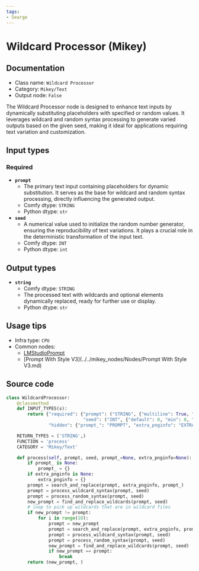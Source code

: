 ```yaml
---
tags:
- Searge
---
```


# Wildcard Processor (Mikey)
## Documentation
- Class name: `Wildcard Processor`
- Category: `Mikey/Text`
- Output node: `False`

The Wildcard Processor node is designed to enhance text inputs by dynamically substituting placeholders with specified or random values. It leverages wildcard and random syntax processing to generate varied outputs based on the given seed, making it ideal for applications requiring text variation and customization.
## Input types
### Required
- **`prompt`**
    - The primary text input containing placeholders for dynamic substitution. It serves as the base for wildcard and random syntax processing, directly influencing the generated output.
    - Comfy dtype: `STRING`
    - Python dtype: `str`
- **`seed`**
    - A numerical value used to initialize the random number generator, ensuring the reproducibility of text variations. It plays a crucial role in the deterministic transformation of the input text.
    - Comfy dtype: `INT`
    - Python dtype: `int`
## Output types
- **`string`**
    - Comfy dtype: `STRING`
    - The processed text with wildcards and optional elements dynamically replaced, ready for further use or display.
    - Python dtype: `str`
## Usage tips
- Infra type: `CPU`
- Common nodes:
    - [LMStudioPrompt](../../mikey_nodes/Nodes/LMStudioPrompt.md)
    - [Prompt With Style V3](../../mikey_nodes/Nodes/Prompt With Style V3.md)



## Source code
```python
class WildcardProcessor:
    @classmethod
    def INPUT_TYPES(s):
        return {"required": {"prompt": ("STRING", {"multiline": True, "placeholder": "Prompt Text"}),
                             "seed": ("INT", {"default": 0, "min": 0, "max": 0xffffffffffffffff})},
                "hidden": {"prompt_": "PROMPT", "extra_pnginfo": "EXTRA_PNGINFO"},}

    RETURN_TYPES = ('STRING',)
    FUNCTION = 'process'
    CATEGORY = 'Mikey/Text'

    def process(self, prompt, seed, prompt_=None, extra_pnginfo=None):
        if prompt_ is None:
            prompt_ = {}
        if extra_pnginfo is None:
            extra_pnginfo = {}
        prompt = search_and_replace(prompt, extra_pnginfo, prompt_)
        prompt = process_wildcard_syntax(prompt, seed)
        prompt = process_random_syntax(prompt, seed)
        new_prompt = find_and_replace_wildcards(prompt, seed)
        # loop to pick up wildcards that are in wildcard files
        if new_prompt != prompt:
            for i in range(10):
                prompt = new_prompt
                prompt = search_and_replace(prompt, extra_pnginfo, prompt_)
                prompt = process_wildcard_syntax(prompt, seed)
                prompt = process_random_syntax(prompt, seed)
                new_prompt = find_and_replace_wildcards(prompt, seed)
                if new_prompt == prompt:
                    break
        return (new_prompt, )

```
